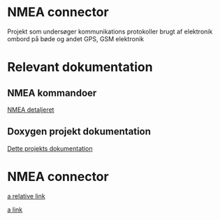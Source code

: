 # NMEA connector

Projekt som undersøger kommunikations protokoller brugt af elektronik ombord på bøde og andet GPS, GSM elektronik

# Relevant dokumentation
## NMEA kommandoer
[NMEA detaljeret](https://github.com/Kaki-the-Kid/NMEA-connector/tree/main/documentation/nmea-docs.html)

## Doxygen projekt dokumentation
[Dette projekts dokumentation](https://github.com/Kaki-the-Kid/NMEA-connector/tree/main/documentation/html/index.html)

# NMEA connector
 
[a relative link](other_file.md)

[a link](https://github.com/user/repo/blob/branch/other_file.md)

